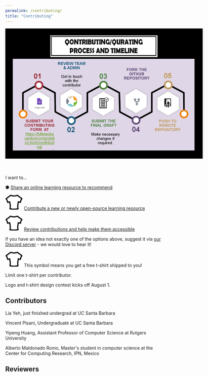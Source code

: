 ```yaml
---
permalink: /contributing/
title: "Contributing"
---
```


<div style="border: 0px solid black; width: 65vw">
<img src="/assets/images/jayantis_qontributing_infographic.png"/>
</div>
<br>
<br>

I want to...

&#9679; [Share an online learning resource to recommend](https://forms.gle/c1jaS3XEVXH3Savx6)

![tshirt](/assets/images/t-shirt.png "t-shirt") [Contribute a new or newly open-source learning resource](https://forms.gle/oGJQP6mkaK3uqpFy5)

![tshirt](/assets/images/t-shirt.png "t-shirt") [Review contributions and help make them accessible](https://forms.gle/EDaQ8VMx37qrxjQa7)

If you have an idea not exactly one of the options above, suggest it via [our Discord server](https://discord.gg/NDm9e9W) - we would love to hear it!

![tshirt](/assets/images/t-shirt.png "t-shirt") This symbol means you get a free t-shirt shipped to you!

Limit one t-shirt per contributor.

Logo and t-shirt design contest kicks off August 1.

## Contributors
Lia Yeh, just finished undergrad at UC Santa Barbara

Vincent Pisani, Undergraduate at UC Santa Barbara

Yipeng Huang, Assistant Professor of Computer Science at Rutgers University

Alberto Maldonado Romo, Master's student in computer science at the Center for Computing Research, IPN, Mexico

## Reviewers

